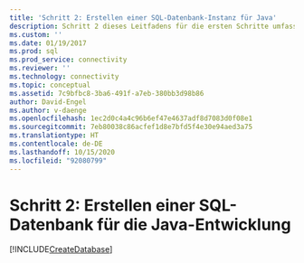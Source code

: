```yaml
---
title: 'Schritt 2: Erstellen einer SQL-Datenbank-Instanz für Java'
description: Schritt 2 dieses Leitfadens für die ersten Schritte umfasst das Erstellen einer Datenbank in SQL Server oder Azure SQL-Datenbank für die Verwendung in diesem Java-Beispiel.
ms.custom: ''
ms.date: 01/19/2017
ms.prod: sql
ms.prod_service: connectivity
ms.reviewer: ''
ms.technology: connectivity
ms.topic: conceptual
ms.assetid: 7c9bfbc8-3ba6-491f-a7eb-380bb3d98b86
author: David-Engel
ms.author: v-daenge
ms.openlocfilehash: 1ec2d0c4a4c96b6ef47e4637adf8d7083d0f08e1
ms.sourcegitcommit: 7eb80038c86acfef1d8e7bfd5f4e30e94aed3a75
ms.translationtype: HT
ms.contentlocale: de-DE
ms.lasthandoff: 10/15/2020
ms.locfileid: "92080799"
---
```

# <a name="step-2-create-a-sql-database-for-java-development"></a>Schritt 2: Erstellen einer SQL-Datenbank für die Java-Entwicklung
[!INCLUDE[CreateDatabase](../../includes/createdatabase.md)]
